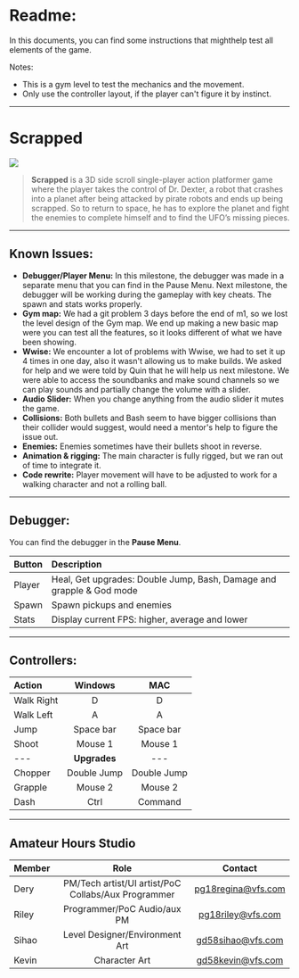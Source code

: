 # Readme:

In this documents, you can find some instructions that mighthelp test all elements of the game.

 Notes: 
*  This is a gym level to test the mechanics and the movement.
*  Only use the controller layout, if the player can't figure it by instinct.


---

# Scrapped
![](https://i.imgur.com/JsFJL5K.jpg)
>  **Scrapped** is a 3D side scroll single-player action platformer game where the player takes the control of Dr. Dexter, a robot that crashes into a planet after being attacked by pirate robots and ends up being scrapped. So to return to space, he has to explore the planet and fight the enemies to complete himself and to find the UFO’s missing pieces.


---
## Known Issues:
* **Debugger/Player Menu:** In this milestone, the debugger was made in a separate menu that you can find in the Pause Menu. Next milestone, the debugger will be working during the gameplay with key cheats. The spawn and stats works properly.
* **Gym map:** We had a git problem 3 days before the end of m1, so we lost the level design of the Gym map. We end up making a new basic map were you can test all the features, so it looks different of what we have been showing.
* **Wwise:** We encounter a lot of problems with Wwise, we had to set it up 4 times in one day, also it wasn't allowing us to make builds. We asked for help and we were told by Quin that he will help us next milestone. We were able to access the soundbanks and make sound channels so we can play sounds and partially change the volume with a slider.
* **Audio Slider:** When you change anything from the audio slider it mutes the game.
* **Collisions:** Both bullets and Bash seem to have bigger collisions than their collider would suggest, would need a mentor's help to figure the issue out.
* **Enemies:** Enemies sometimes have their bullets shoot in reverse.
* **Animation & rigging:** The main character is fully rigged, but we ran out of time to integrate it.
* **Code rewrite:** Player movement will have to be adjusted to work for a walking character and not a rolling ball.
---
## Debugger:

You can find the debugger in the **Pause Menu**.

| Button  | Description                                                          |
| ------ |:-------------------------------------------------------------------- |
| Player | Heal, Get upgrades: Double Jump, Bash, Damage and grapple & God mode |
| Spawn  | Spawn pickups and enemies                                            |
| Stats  | Display current FPS: higher, average and lower                       |

---


## Controllers:

| Action     |   Windows    |     MAC     |
|:---------- |:------------:|:-----------:|
| Walk Right |      D       |      D      |
| Walk Left  |      A       |      A      |
| Jump       |  Space bar   |  Space bar  |
| Shoot      |   Mouse 1    |   Mouse 1   |
| ---        | **Upgrades** |     ---     |
| Chopper    | Double Jump  | Double Jump |
| Grapple    |   Mouse 2    |   Mouse 2   |
| Dash       |     Ctrl     |   Command   |

---

## Amateur Hours Studio 


| Member |                        Role                         |      Contact       |
| ------ |:---------------------------------------------------:|:------------------:|
| Dery   | PM/Tech artist/UI artist/PoC Collabs/Aux Programmer | pg18regina@vfs.com |
| Riley  |             Programmer/PoC Audio/aux PM             | pg18riley@vfs.com  |
| Sihao  |           Level Designer/Environment Art            | gd58sihao@vfs.com  |
| Kevin  |                    Character Art                    | gd58kevin@vfs.com  |

